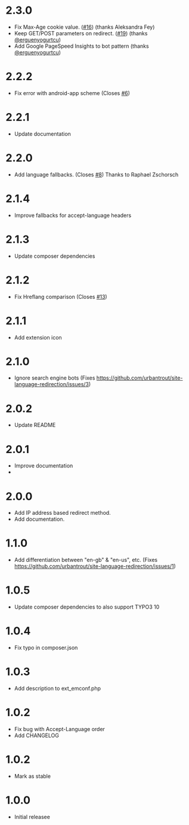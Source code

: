 # 2.3.0

- Fix Max-Age cookie value. ([#16](https://github.com/urbantrout/site-language-redirection/issues/16)) (thanks Aleksandra Fey)
- Keep GET/POST parameters on redirect. ([#19](https://github.com/urbantrout/site-language-redirection/issues/19)) (thanks [@erguenyogurtcu](https://github.com/erguenyogurtcu))
- Add Google PageSpeed Insights to bot pattern (thanks [@erguenyogurtcu](https://github.com/erguenyogurtcu))

# 2.2.2

- Fix error with android-app scheme (Closes [#6](https://github.com/urbantrout/site-language-redirection/issues/6))

# 2.2.1

- Update documentation

# 2.2.0

- Add language fallbacks. (Closes [#8](https://github.com/urbantrout/site-language-redirection/issues/8)) Thanks to Raphael Zschorsch

# 2.1.4

- Improve fallbacks for accept-language headers

# 2.1.3

- Update composer dependencies

# 2.1.2

- Fix Hreflang comparison (Closes [#13](https://github.com/urbantrout/site-language-redirection/issues/13))

# 2.1.1

- Add extension icon

# 2.1.0

- Ignore search engine bots (Fixes https://github.com/urbantrout/site-language-redirection/issues/3)

# 2.0.2

- Update README

# 2.0.1

- Improve documentation
- 
# 2.0.0

- Add IP address based redirect method.
- Add documentation.

# 1.1.0

- Add differentiation between "en-gb" & "en-us", etc. (Fixes https://github.com/urbantrout/site-language-redirection/issues/1)

# 1.0.5

- Update composer dependencies to also support TYPO3 10

# 1.0.4

- Fix typo in composer.json

# 1.0.3

- Add description to ext_emconf.php

# 1.0.2

- Fix bug with Accept-Language order
- Add CHANGELOG

# 1.0.2

- Mark as stable

# 1.0.0

- Initial releasee
